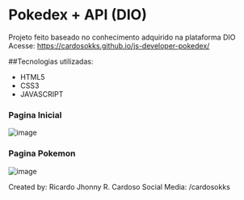 # Pokedex + API (DIO)

Projeto feito baseado no conhecimento adquirido na plataforma DIO
Acesse: https://cardosokks.github.io/js-developer-pokedex/

##Tecnologias utilizadas:
- HTML5
- CSS3
- JAVASCRIPT

### Pagina Inicial

![image](https://github.com/cardosokks/js-developer-pokedex/assets/106789759/3c76b24a-07d8-4f91-8d30-f7737cd56e4e)


### Pagina Pokemon
![image](https://github.com/cardosokks/js-developer-pokedex/assets/106789759/12def387-cbb3-4c8b-8e71-60ece057d704)

Created by: Ricardo Jhonny R. Cardoso
Social Media: /cardosokks
